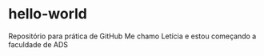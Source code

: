 # hello-world
Repositório para prática de GitHub
Me chamo Letícia e estou começando a faculdade de ADS 
